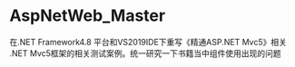 # AspNetWeb_Master
在.NET Framework4.8 平台和VS2019IDE下重写《精通ASP.NET Mvc5》相关 .NET Mvc5框架的相关测试案例。统一研究一下书籍当中组件使用出现的问题

